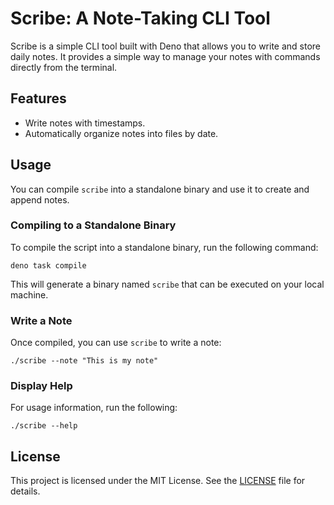 # Scribe: A Note-Taking CLI Tool

Scribe is a simple CLI tool built with Deno that allows you to write and store daily notes. It provides a simple way to manage your notes with commands directly from the terminal.

## Features

- Write notes with timestamps.
- Automatically organize notes into files by date.

## Usage

You can compile `scribe` into a standalone binary and use it to create and append notes.

### Compiling to a Standalone Binary

To compile the script into a standalone binary, run the following command:

```
deno task compile
```

This will generate a binary named `scribe` that can be executed on your local machine.

### Write a Note

Once compiled, you can use `scribe` to write a note:

```
./scribe --note "This is my note"
```

### Display Help

For usage information, run the following:

```
./scribe --help
```

## License

This project is licensed under the MIT License. See the [LICENSE](./LICENSE) file for details.
